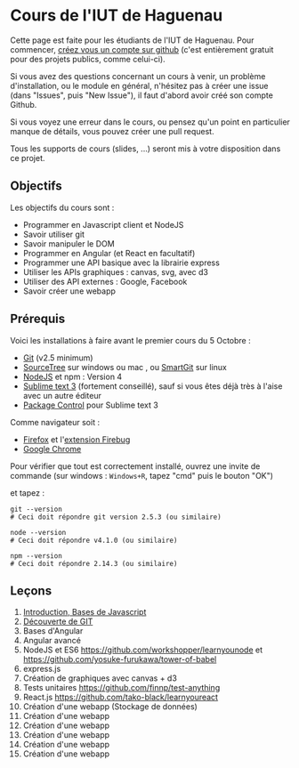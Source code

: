 # Cours de l'IUT de Haguenau

Cette page est faite pour les étudiants de l'IUT de Haguenau.
Pour commencer, [créez vous un compte sur github](https://github.com/join) (c'est entièrement gratuit pour des projets publics, comme
celui-ci).

Si vous avez des questions concernant un cours à venir, un problème d'installation,
ou le module en général, n'hésitez pas à créer une issue (dans "Issues", puis "New Issue"), il faut
d'abord avoir créé son compte Github.

Si vous voyez une erreur dans le cours, ou pensez qu'un point en particulier manque de détails, vous pouvez créer
une pull request.

Tous les supports de cours (slides, ...) seront mis à votre disposition dans ce projet.

## Objectifs

Les objectifs du cours sont :

 * Programmer en Javascript client et NodeJS
 * Savoir utiliser git
 * Savoir manipuler le DOM
 * Programmer en Angular (et React en facultatif)
 * Programmer une API basique avec la librairie express
 * Utiliser les APIs graphiques : canvas, svg, avec d3
 * Utiliser des API externes : Google, Facebook
 * Savoir créer une webapp

## Prérequis

Voici les installations à faire avant le premier cours du 5 Octobre :

 * [Git](http://git-scm.com/download/win) (v2.5 minimum)
 * [SourceTree](https://www.sourcetreeapp.com/) sur windows ou mac , ou [SmartGit](http://www.syntevo.com/smartgit/) sur linux
 * [NodeJS](https://nodejs.org/en/download/) et npm : Version 4
 * [Sublime text 3](http://www.sublimetext.com/3) (fortement conseillé), sauf si vous êtes déjà très à l'aise avec un autre éditeur
 * [Package Control](https://packagecontrol.io/installation) pour Sublime text 3

Comme navigateur soit :

 * [Firefox](https://www.mozilla.org/fr/firefox/new/) et l'[extension Firebug](https://getfirebug.com/downloads/)
 * [Google Chrome](https://www.google.com/chrome/browser/desktop/index.html)

Pour vérifier que tout est correctement installé, ouvrez une invite de commande (sur windows : `Windows+R`, tapez "cmd" puis le bouton "OK")

et tapez :

    git --version
    # Ceci doit répondre git version 2.5.3 (ou similaire)

    node --version
    # Ceci doit répondre v4.1.0 (ou similaire)

    npm --version
    # Ceci doit répondre 2.14.3 (ou similaire)


## Leçons

 1. [Introduction, Bases de Javascript](lessons/01-bases-js.md)
 2. [Découverte de GIT](lessons/02-bases-git.md)
 3. Bases d'Angular
 4. Angular avancé
 5. NodeJS et ES6 https://github.com/workshopper/learnyounode et https://github.com/yosuke-furukawa/tower-of-babel
 6. express.js
 7. Création de graphiques avec canvas + d3
 8. Tests unitaires https://github.com/finnp/test-anything
 9. React.js https://github.com/tako-black/learnyoureact
 10. Création d'une webapp (Stockage de données)
 11. Création d'une webapp
 12. Création d'une webapp
 13. Création d'une webapp
 14. Création d'une webapp
 15. Création d'une webapp

